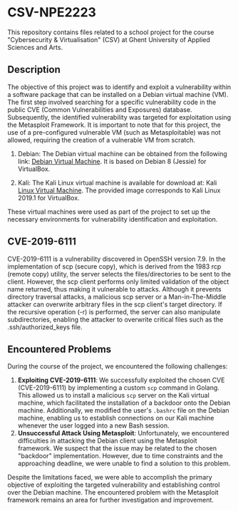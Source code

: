 # CSV-NPE2223

This repository contains files related to a school project for the course "Cybersecurity & Virtualisation" (CSV) at Ghent University of Applied Sciences and Arts.

## Description

The objective of this project was to identify and exploit a vulnerability within a software package that can be installed on a Debian virtual machine (VM). The first step involved searching for a specific vulnerability code in the public CVE (Common Vulnerabilities and Exposures) database. Subsequently, the identified vulnerability was targeted for exploitation using the Metasploit Framework. It is important to note that for this project, the use of a pre-configured vulnerable VM (such as Metasploitable) was not allowed, requiring the creation of a vulnerable VM from scratch.

1.   Debian: The Debian virtual machine can be obtained from the following link: [Debian Virtual Machine](https://www.osboxes.org/debian/#debian-8-jessie-vbox). It is based on Debian 8 (Jessie) for VirtualBox.

2.   Kali: The Kali Linux virtual machine is available for download at: Kali [Linux Virtual Machine](https://www.osboxes.org/kali-linux/#kali-linux-2022-3-vbox). The provided image corresponds to Kali Linux 2019.1 for VirtualBox.

These virtual machines were used as part of the project to set up the necessary environments for vulnerability identification and exploitation.

## CVE-2019-6111

CVE-2019-6111 is a vulnerability discovered in OpenSSH version 7.9. In the implementation of scp (secure copy), which is derived from the 1983 rcp (remote copy) utility, the server selects the files/directories to be sent to the client. However, the scp client performs only limited validation of the object name returned, thus making it vulnerable to attacks. Although it prevents directory traversal attacks, a malicious scp server or a Man-in-The-Middle attacker can overwrite arbitrary files in the scp client's target directory. If the recursive operation (-r) is performed, the server can also manipulate subdirectories, enabling the attacker to overwrite critical files such as the .ssh/authorized_keys file.

## Encountered Problems

During the course of the project, we encountered the following challenges:

1.  **Exploiting CVE-2019-6111**: We successfully exploited the chosen CVE (CVE-2019-6111) by implementing a custom `scp` command in Golang. This allowed us to install a malicious `scp` server on the Kali virtual machine, which facilitated the installation of a backdoor onto the Debian machine. Additionally, we modified the user's `.bashrc` file on the Debian machine, enabling us to establish connections on our Kali machine whenever the user logged into a new Bash session.
2.  **Unsuccessful Attack Using Metasploit**: Unfortunately, we encountered difficulties in attacking the Debian client using the Metasploit framework. We suspect that the issue may be related to the chosen "backdoor" implementation. However, due to time constraints and the approaching deadline, we were unable to find a solution to this problem.

Despite the limitations faced, we were able to accomplish the primary objective of exploiting the targeted vulnerability and establishing control over the Debian machine. The encountered problem with the Metasploit framework remains an area for further investigation and improvement.
